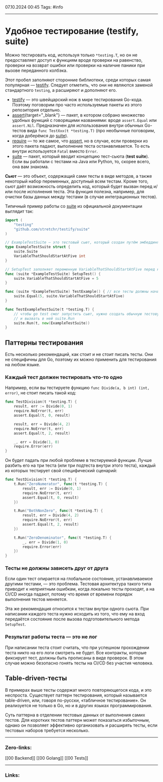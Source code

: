 07.10.2024 00:45
Tags: #info

---
# Удобное тестирование (testify, suite)

Можно тестировать код, используя только `*testing.T`, но он не предоставляет доступ к функциям вроде проверки на равенство, проверки на возврат ошибки или проверки на наличие паники при вызове переданного колбэка.

Этот пробел заполняют сторонние библиотеки, среди которых самая популярная — [testify](https://github.com/stretchr/testify). Следует отметить, что они не являются заменой стандартного `testing`, а расширяют и дополняют его.

- [testify](https://github.com/stretchr/testify) — это швейцарский нож в мире тестирования Go-кода. Поэтому поговорим про часто используемые пакеты из этого репозитория отдельно.
- [assert](https://pkg.go.dev/github.com/stretchr/testify/assert){target="_blank"} — пакет, в котором собрано множество удобных функций с говорящими названиями: вроде `assert.Equal` или `assert.Nil`. Предназначен для использования внутри обычных Go-тестов вида `func TestXxx(t *testing.T)` (про необычные поговорим, когда доберёмся до [suite](https://pkg.go.dev/github.com/stretchr/testify/suite)).
- [require](https://pkg.go.dev/github.com/stretchr/testify/require) — то же самое, что [assert](https://pkg.go.dev/github.com/stretchr/testify/assert), но в случае, если проверки из этого пакета падают, выполнение теста останавливается. То есть внутри используется `Fatal` вместо `Error`.
- [suite](https://pkg.go.dev/github.com/stretchr/testify/suite) — пакет, который вводит концепцию тест-сьюта (**test suite**). Если вы работали с тестами на Java или Python, то, скорее всего, она вам знакома.

**Сьют** — это объект, содержащий сами тесты в виде методов, а также некоторый набор переменных, доступный всем тестам. Кроме того, сьют даёт возможность определить код, который будет вызван перед и/или после исполнения теста. Эта функция полезна, например, для очистки базы данных между тестами (в случае интеграционных тестов).

Типичный пример работы со [suite](https://pkg.go.dev/github.com/stretchr/testify/suite) из официальной документации выглядит так:
```go
import (
    "testing"
    "github.com/stretchr/testify/suite"
)

// ExampleTestSuite — это тестовый сьют, который создан путём эмбеддинга suite.Suite.
type ExampleTestSuite struct {
    suite.Suite
    VariableThatShouldStartAtFive int
}

// SetupTest заполняет переменную VariableThatShouldStartAtFive перед началом теста.
func (suite *ExampleTestSuite) SetupTest() {
    suite.VariableThatShouldStartAtFive = 5
}

func (suite *ExampleTestSuite) TestExample() { // все тесты должны начинаться со слова Test
    suite.Equal(5, suite.VariableThatShouldStartAtFive)
}

func TestExampleTestSuite(t *testing.T) {
    // чтобы go test смог запустить сьют, нужно создать обычную тестовую функцию
    // и вызвать в ней suite.Run
    suite.Run(t, new(ExampleTestSuite))
}
```

## Паттерны тестирования

Есть несколько рекомендаций, как стоит и не стоит писать тесты. Они не специфичны для Go, поэтому их можно применить для тестирования на любом языке.

### Каждый тест должен тестировать что-то одно

Например, если вы тестируете функцию `func Divide(a, b int) (int, error)`, не стоит писать такой код:

```go
func TestDivision(t *testing.T) {
    result, err := Divide(0, 1)
    require.NoError(t, err)
    assert.Equal(t, 0, result)

    result, err = Divide(4, 2)
    require.NoError(t, err)
    assert.Equal(t, 2, result)

    _, err = Divide(1, 0)
    require.Error(err)
} 
```

Он будет падать при любой проблеме в тестируемой функции. Лучше разбить его на три теста (или три подтеста внутри этого теста), каждый из которых тестирует свой специфический сценарий:

```go
func TestDivision(t *testing.T) {
    t.Run("ZeroNumerator", func(t *testing.T) {
        result, err := Divide(0, 1)
        require.NoError(t, err)
        assert.Equal(t, 0, result)
    })

    t.Run("BothNonZero", func(t *testing.T) {
        result, err = Divide(4, 2)
        require.NoError(t, err)
        assert.Equal(t, 2, result)
    })

    t.Run("ZeroDenominator", func(t *testing.T) {
        _, err = Divide(1, 0)
        require.Error(err)
    })
} 
```

### Тесты не должны зависеть друг от друга

Если один тест опирается на глобальное состояние, устанавливаемое другими тестами, — это проблема. Тестовая архитектура такого типа приводит к неприятным ошибкам, когда локально тесты проходят, а на CI/CD иногда падают, потому что время от времени порядок выполнения тестов меняется.

Эта же рекомендация относится к тестам внутри одного сьюта. При написании каждого теста нужно исходить из того, что ему на вход передаётся состояние после вызова подготовительного метода `SetupTest`.

### Результат работы теста — это не лог

При написании теста стоит считать, что при успешном прохождении теста никто на его логи смотреть не будет. Все контракты, которые фиксирует тест, должны быть прописаны в виде проверок. В этом случае можно безопасно гонять тесты на CI/CD без участия человека.

## Table-driven-тесты

В примерах выше тесты содержат много повторяющегося кода, и это неспроста. Существует паттерн тестирования, который называется table-driven, или, говоря по-русски, «табличное тестирование». Он реализуется не только в Go, но и в других языках программирования.

Суть паттерна в отделении тестовых данных от выполнения самих тестов. Для коротких тестов паттерн может показаться избыточным, однако он позволяет эффективно организовать и расширять тесты, если тестовых наборов требуется несколько.

---
### Zero-links:
[[00 Backend]] [[00 Golang]] [[00 Tests]]

---
### Links: